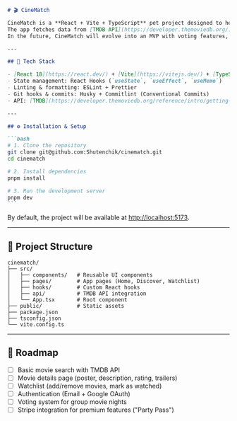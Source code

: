 ````markdown
# 🎬 CineMatch

CineMatch is a **React + Vite + TypeScript** pet project designed to help users discover and choose movies and TV shows.  
The app fetches data from [TMDB API](https://developer.themoviedb.org/) and allows users to search for titles, view details, and manage their personal watchlist.  
In the future, CineMatch will evolve into an MVP with voting features, authentication, and monetization options.

---

## 🚀 Tech Stack

- [React 18](https://react.dev/) + [Vite](https://vitejs.dev/) + [TypeScript](https://www.typescriptlang.org/)
- State management: React Hooks (`useState`, `useEffect`, `useMemo`)
- Linting & formatting: ESLint + Prettier
- Git hooks & commits: Husky + Commitlint (Conventional Commits)
- API: [TMDB](https://developer.themoviedb.org/reference/intro/getting-started)

---

## ⚙️ Installation & Setup

```bash
# 1. Clone the repository
git clone git@github.com:Shutenchik/cinematch.git
cd cinematch

# 2. Install dependencies
pnpm install

# 3. Run the development server
pnpm dev
```
````

By default, the project will be available at [http://localhost:5173](http://localhost:5173).

---

## 📂 Project Structure

```
cinematch/
├── src/
│   ├── components/   # Reusable UI components
│   ├── pages/        # App pages (Home, Discover, Watchlist)
│   ├── hooks/        # Custom React hooks
│   ├── api/          # TMDB API integration
│   └── App.tsx       # Root component
├── public/           # Static assets
├── package.json
├── tsconfig.json
└── vite.config.ts
```

---

## 🔮 Roadmap

- [ ] Basic movie search with TMDB API
- [ ] Movie details page (poster, description, rating, trailers)
- [ ] Watchlist (add/remove movies, mark as watched)
- [ ] Authentication (Email + Google OAuth)
- [ ] Voting system for group movie nights
- [ ] Stripe integration for premium features ("Party Pass")
